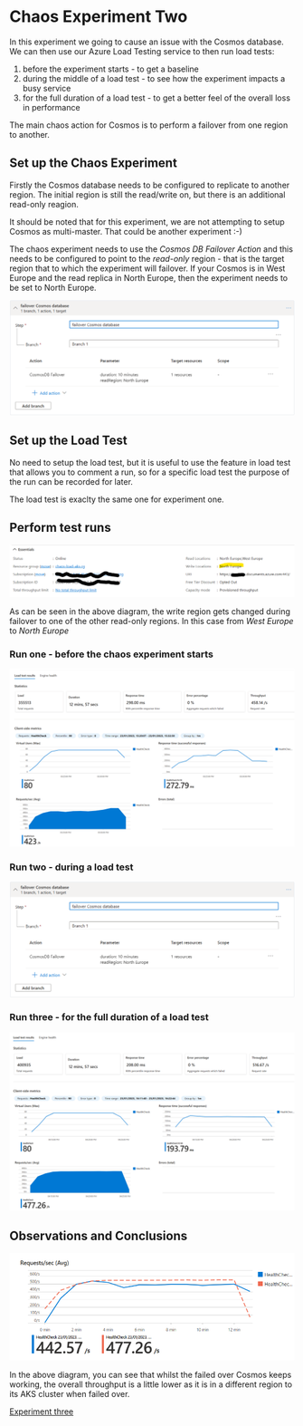 # Chaos Experiment Two

In this experiment we going to cause an issue with the Cosmos database. We can then use our Azure Load Testing service to then run load tests:

1. before the experiment starts - to get a baseline
2. during the middle of a load test - to see how the experiment impacts a busy service
3. for the full duration of a load test - to get a better feel of the overall loss in performance

The main chaos action for Cosmos is to perform a failover from one region to another.

## Set up the Chaos Experiment

Firstly the Cosmos database needs to be configured to replicate to another region. The initial region is still the read/write on, but there is an additional read-only reagion. 

It should be noted that for this experiment, we are not attempting to setup Cosmos as multi-master. That could be another experiment :-)

The chaos experiment needs to use the *Cosmos DB Failover Action* and this needs to be configured to point to the *read-only* region - that is the target region that to which the experiment will failover. If your Cosmos is in West Europe and the read replica in North Europe, then the experiment needs to be set to North Europe.

![alt text](Humongous.Healthcare/images/chaos-cosmos-failover.png "Chaos Cosmos Experiment")

## Set up the Load Test 

No need to setup the load test, but it is useful to use the feature in load test that allows you to comment a run, so for a specific load test the purpose of the run can be recorded for later.

The load test is exaclty the same one for experiment one.

## Perform test runs

![alt text](Humongous.Healthcare/images/chaos-cosmos-failover-overview.png "Chaos Cosmos Changes")

As can be seen in the above diagram, the write region gets changed during failover to one of the other read-only regions. In this case from *West Europe* to *North Europe*

### Run one - before the chaos experiment starts

![alt text](Humongous.Healthcare/images/chaos-cosmos-failover-pretest-results.png "Test run before experiment")

### Run two - during a load test

![alt text](Humongous.Healthcare/images/chaos-cosmos-failover.png "Chaos Cosmos Experiment")

### Run three - for the full duration of a load test

![alt text](Humongous.Healthcare/images/chaos-cosmos-failover-posttest-results.png "Chaos Cosmos Experiment")

## Observations and Conclusions

![alt text](Humongous.Healthcare/images/chaos-cosmos-failover-throughput-comparison.png "Comparison")

In the above diagram, you can see that whilst the failed over Cosmos keeps working, the overall throughput is a little lower as it is in a different region to its AKS cluster when failed over.

[Experiment three](experiment-three.md)
